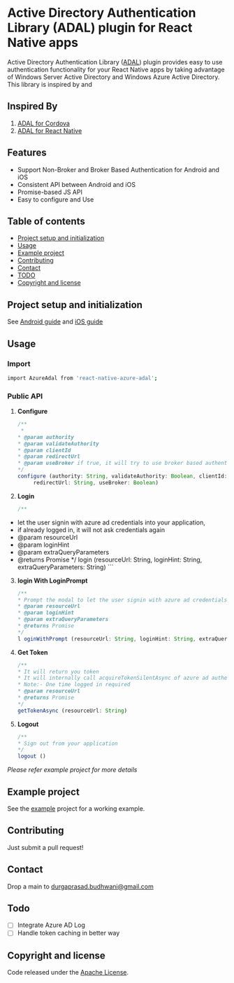 
# Active Directory Authentication Library (ADAL) plugin for React Native apps

Active Directory Authentication Library ([ADAL](https://msdn.microsoft.com/en-us/library/azure/jj573266.aspx)) plugin provides easy to use authentication functionality for your React Native apps by taking advantage of Windows Server Active Directory and Windows Azure Active Directory.
This library is inspired by and 

## Inspired By
1. [ADAL for Cordova](https://github.com/AzureAD/azure-activedirectory-library-for-cordova/)
2. [ADAL for React Native](https://github.com/samcolby/react-native-ms-adal)

## Features
- Support Non-Broker and Broker Based Authentication for Android and iOS
- Consistent API between Android and iOS
- Promise-based JS API
- Easy to configure and Use

## Table of contents
- [Project setup and initialization](#project-setup-and-initialization)
- [Usage](#usage)
- [Example project](#example-project)
- [Contributing](#contributing)
- [Contact](#contact)
- [TODO](#todo)
- [Copyright and license](#copyright-and-license)

## Project setup and initialization

See [Android guide](setup/android.md) and [iOS guide](setup/ios.md)

## Usage

### Import

```bash
import AzureAdal from 'react-native-azure-adal';
```

### Public API  

1. **Configure**

	```javascript
	/**
     *
    * @param authority
    * @param validateAuthority
    * @param clientId
    * @param redirectUrl
    * @param useBroker if true, it will try to use broker based authentication only if broker is present
    */
    configure (authority: String, validateAuthority: Boolean, clientId: String,
	     redirectUrl: String, useBroker: Boolean)
	```
	
2. 	**Login**

	```javascript
	/**
   * let the user signin with azure ad credentials into your application,
   * if already logged in, it will not ask credentials again
   * @param resourceUrl
   * @param loginHint
   * @param extraQueryParameters
   * @returns Promise
   */
   login (resourceUrl: String, loginHint: String, extraQueryParameters: String)
	```
	
3. **login With LoginPrompt**

	```javascript
	/**
    * Prompt the modal to let the user signin with azure ad credentials into your application
    * @param resourceUrl
    * @param loginHint
    * @param extraQueryParameters
    * @returns Promise
    */
    l oginWithPrompt (resourceUrl: String, loginHint: String, extraQueryParameters: String)
	```
	
4. **Get Token**

	```javascript
	/**
    * It will return you token
    * It will internally call acquireTokenSilentAsync of azure ad authentication context
    * Note:- One time logged in required
    * @param resourceUrl
    * @returns Promise
    */  
    getTokenAsync (resourceUrl: String)
	```
	
5. **Logout**

	```javascript
    /**
    * Sign out from your application
    */
    logout ()
	```
	
*Please refer example project for more details*	
## Example project

See the [example](https://github.com/Durgaprasad-Budhwani/azure-activedirectory-library-for-react-native/tree/master/example) project for a working example.

## Contributing

Just submit a pull request!

## Contact

Drop a main to [durgaprasad.budhwani@gmail.com](mailto:durgaprasad.budhwani@gmail.com)

## Todo

- [ ] Integrate Azure AD Log
- [ ] Handle token caching in better way

## Copyright and license

Code released under the [Apache License](https://www.apache.org/licenses/LICENSE-2.0).